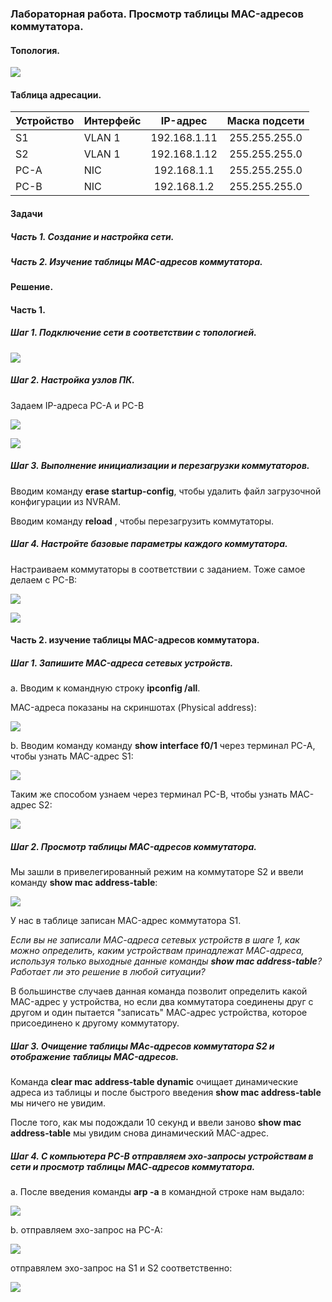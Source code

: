 ### Лабораторная работа. Просмотр таблицы MAC-адресов коммутатора.


#### Топология.
![](https://sun9-east.userapi.com/sun9-75/s/v1/ig2/KE5pEvQb5RYILP1eN5W8Y18OZVVA4rAZbWQwFzpIBYIyUhfaL4PcvVj2Pol6B7HjUPpO12lwza9XGfYfEEK3VPMu.jpg?size=348x224&quality=96&type=album)

#### Таблица адресации.

| Устройство | Интерфейс |   IP-адрес   | Маска подсети |
|------------|-----------|:------------:|:-------------:|
| S1         | VLAN 1    | 192.168.1.11 | 255.255.255.0 |
| S2         | VLAN 1    | 192.168.1.12 | 255.255.255.0 |
| PC-A       | NIC       | 192.168.1.1  | 255.255.255.0 |
| PC-B       | NIC       | 192.168.1.2  | 255.255.255.0 |

#### Задачи
##### Часть 1. Создание и настройка сети.

##### Часть 2. Изучение таблицы MAC-адресов коммутатора.

#### Решение.

#### Часть 1.

##### Шаг 1. Подключение сети в соответствии с топологией.

![](https://sun9-north.userapi.com/sun9-79/s/v1/ig2/t5xXF9hCtku_6XyKUlHMqcLluJY6zeJWihJpjGXLB12zr5RTxVEVh_-zZpDpbN070MKHza1MUL1znxcdR1JpVXrW.jpg?size=647x389&quality=96&type=album)

##### Шаг 2. Настройка узлов ПК.

Задаем IP-адреса PC-A и PC-B

![](https://sun1.userapi.com/sun1-18/s/v1/ig2/yzCo_2d21biBTG5T3esD22LE4j4WrBcjHwJ9tdAmyEVSLVxIEmxgqR_kNBRQguN35d_6wrlskwqlibvr2646FEpc.jpg?size=704x286&quality=96&type=album)

![](https://sun1.userapi.com/sun1-23/s/v1/ig2/BLadwB8u575FsrkAWi797awiNIJeeqoxg_vjUY6k-ByQxTiB3QLbaWg_t_kmzcHhQ5oqStfGjPMoZETBI-esZs71.jpg?size=697x295&quality=96&type=album)

##### Шаг 3. Выполнение инициализации и перезагрузки коммутаторов.

Вводим команду **erase startup-config**, чтобы удалить файл загрузочной конфигурации из NVRAM. 

Вводим команду **reload** , чтобы перезагрузить коммутаторы.

##### Шаг 4. Настройте базовые параметры каждого коммутатора.

Настраиваем коммутаторы в соответствии с заданием. Тоже самое делаем с PC-B:

![](https://sun1.userapi.com/sun1-30/s/v1/ig2/S7J02VLVJRAPVAa23AVQk928GGEvNE2fDkQmtDZUYawyXcMp6mOaa2UySIrFYoyPvwD6DjJupvuIQomiNJtZN7fS.jpg?size=626x504&quality=96&type=album)

![](https://sun1.userapi.com/sun1-47/s/v1/ig2/3PN363spiJNpSyoYrx-3ObEWJp-PG7MFDwaWO_2VKUVVaAnou8L-P8JCLE0haRIU4TRXyRHgaZ-8MM3B-xptowAE.jpg?size=632x522&quality=96&type=album)

#### Часть 2. изучение таблицы MAC-адресов коммутатора.

##### Шаг 1. Запишите MAC-адреса сетевых устройств.

а. Вводим к командную строку **ipconfig /all**.

MAC-адреса показаны на скриншотах (Physical address):

![](https://sun1.userapi.com/sun1-90/s/v1/ig2/6bOix-Cz-0BxnuQOY2ZfAm7Q7DPBxOGofgdX2uKp94JAgZNeUdY6jsCkfIsjT3ouQJpZOZ2pyItH1vBa-KF7PuXC.jpg?size=691x756&quality=96&type=album)

b. Вводим команду команду **show interface f0/1** через терминал PC-A, чтобы узнать MAC-адрес S1:

![](https://sun1.userapi.com/sun1-13/s/v1/ig2/Bfb4Vyoo46qu-Y7LZcMZXIPj3SCIxdjqLXt6y56-QVjqePhgawJ0AA27YEng99InhE7ZIKpVdYaXIthfJQojnI-s.jpg?size=627x515&quality=96&type=album)

Таким же способом узнаем через терминал PC-B, чтобы узнать MAC-адрес S2:

![](https://sun9-east.userapi.com/sun9-33/s/v1/ig2/iOmKLtixj1sILSwJKqugmMD0sn-YhwNutkIOmxgKRzNgdIaNTvM3Os9tBLfur2wmgkyVk5QeBcXD8hKtW6wTFLSA.jpg?size=631x500&quality=96&type=album)

##### Шаг 2. Просмотр таблицы MAC-адресов коммутатора.

Мы зашли в привелегированный режим на коммутаторе S2 и ввели команду **show mac address-table**:

![](https://sun1.userapi.com/sun1-28/s/v1/ig2/pI9DsG-GV_REScQ2T7LQQ-axCVCq59pQIrVHBwQAv6zvknphNYa54d5gB6Kl7WdZ9yzFzR9aWaE6hnPks-YYojZY.jpg?size=629x171&quality=96&type=album)

У нас в таблице записан MAC-адрес коммутатора S1.

_Если вы не записали МАС-адреса сетевых устройств в шаге 1, как можно определить, каким устройствам принадлежат МАС-адреса, используя только выходные данные команды **show mac address-table**? Работает ли это решение в любой ситуации?_

В большинстве случаев данная команда позволит определить какой MAC-адрес у устройства, но если два коммутатора соединены друг с другом и один пытается "записать" МАС-адрес устройства, которое присоединено к другому коммутатору.

##### Шаг 3. Очищение таблицы МАс-адресов коммутатора S2 и отображение таблицы MAC-адресов.

Команда **clear mac address-table dynamic** очищает динамические адреса из таблицы и после быстрого введения **show mac address-table** мы ничего не увидим.

После того, как мы подождали 10 секунд и ввели заново **show mac address-table** мы увидим снова динамический MAC-адрес.

##### Шаг 4.  С компьютера PC-B отправляем эхо-запросы устройствам в сети и просмотр таблицы МАС-адресов коммутатора.

а. После введения команды **arp -a** в командной строке нам выдало:

![](https://sun1.userapi.com/sun1-15/s/v1/ig2/LqX4JoAeEfpWjvVY7Pz9SvkP4nDjD4NBaUA9dKy_HCpudjrDrPpnBLL3RstFb8dXVQC0BKZISvZv0YE5NQocWLea.jpg?size=655x125&quality=96&type=album)

b. отправляем эхо-запрос на PC-A:

![](https://sun9-east.userapi.com/sun9-21/s/v1/ig2/QUpXFUcJ1Z7WGiySAcD2mQb6t7R7HRLrzlQdTE-OaI-vr09FEzQuUJ0IApAxSCwMcpYqJnTL-K_Iweazj21O-SgN.jpg?size=627x209&quality=96&type=album)

отправялем эхо-запрос на S1 и S2 соответственно: 

![](https://sun9-west.userapi.com/sun9-61/s/v1/ig2/Nl6LQTVP1dN_-GF1iD3YmYOs9PGD92LuIh99sOFAHbQut5MAhF2_w2iqL-Yr6PZ0So2VwMUxUVOY68M8ZQIMMoC7.jpg?size=629x429&quality=96&type=album)
